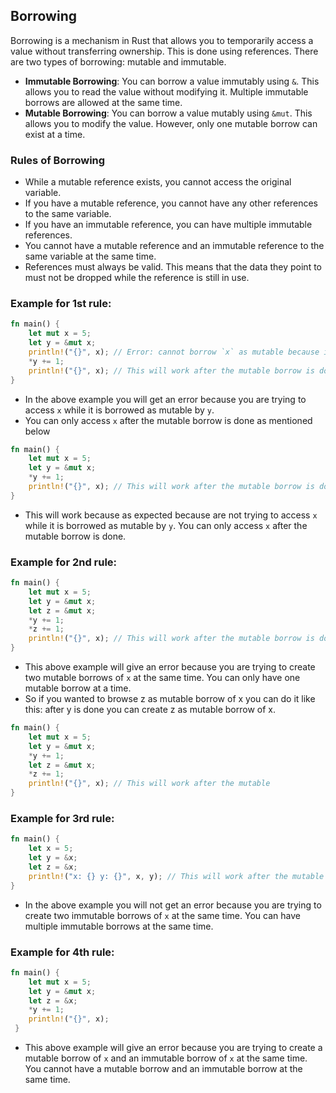 ## Borrowing
Borrowing is a mechanism in Rust that allows you to temporarily access a value without transferring ownership. This is done using references. There are two types of borrowing: mutable and immutable.
- **Immutable Borrowing**: You can borrow a value immutably using `&`. This allows you to read the value without modifying it. Multiple immutable borrows are allowed at the same time.
- **Mutable Borrowing**: You can borrow a value mutably using `&mut`. This allows you to modify the value. However, only one mutable borrow can exist at a time.


### Rules of Borrowing
* While a mutable reference exists, you cannot access the original variable.
* If you have a mutable reference, you cannot have any other references to the same variable.
* If you have an immutable reference, you can have multiple immutable references.
* You cannot have a mutable reference and an immutable reference to the same variable at the same time.
* References must always be valid. This means that the data they point to must not be dropped while the reference is still in use.

### Example for 1st rule:
```rust
fn main() {
    let mut x = 5;
    let y = &mut x;
    println!("{}", x); // Error: cannot borrow `x` as mutable because it is also borrowed as immutable
    *y += 1;
    println!("{}", x); // This will work after the mutable borrow is done
}
```
- In the above example you will get an error because you are trying to access `x` while it is borrowed as mutable by `y`. 
- You can only access `x` after the mutable borrow is done as mentioned below
```rust
fn main() {
    let mut x = 5;
    let y = &mut x;
    *y += 1;
    println!("{}", x); // This will work after the mutable borrow is done
}
```
- This will work because as expected because are not trying to access `x` while it is borrowed as mutable by `y`. You can only access `x` after the mutable borrow is done.

### Example for 2nd rule:
```rust
fn main() {
    let mut x = 5;
    let y = &mut x;
    let z = &mut x; 
    *y += 1;
    *z += 1;
    println!("{}", x); // This will work after the mutable borrow is done
}
```

- This above example will give an error because you are trying to create two mutable borrows of `x` at the same time. You can only have one mutable borrow at a time.
- So if you wanted to browse z as mutable borrow of x you can do it like this:
after y is done you can create z as mutable borrow of x.

```rust
fn main() {
    let mut x = 5;
    let y = &mut x;
    *y += 1;
    let z = &mut x;
    *z += 1;
    println!("{}", x); // This will work after the mutable
}
```

### Example  for 3rd rule:

```rust
fn main() {
    let x = 5;
    let y = &x;
    let z = &x; 
    println!("x: {} y: {}", x, y); // This will work after the mutable borrow is done
}
```
- In the above example you will not get an error because you are trying to create two immutable borrows of `x` at the same time. You can have multiple immutable borrows at the same time.

### Example for 4th rule:
```rust
fn main() {
    let mut x = 5;
    let y = &mut x;
    let z = &x;
    *y += 1;
    println!("{}", x);
 } 
```
- This above example will give an error because you are trying to create a mutable borrow of `x` and an immutable borrow of `x` at the same time. You cannot have a mutable borrow and an immutable borrow at the same time.
